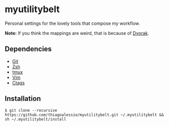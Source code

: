 # myutilitybelt

Personal settings for the lovely tools that compose my workflow.

**Note:** If you think the mappings are weird, that is because of 
[Dvorak](http://en.wikipedia.org/wiki/Dvorak_Simplified_Keyboard).

## Dependencies

* [Git](http://git-scm.com/)
* [Zsh](http://www.zsh.org/)
* [tmux](http://tmux.sourceforge.net/)
* [Vim](http://www.vim.org/)
* [Ctags](http://ctags.sourceforge.net/)

## Installation

    $ git clone --recursive https://github.com/thiagoalessio/myutilitybelt.git ~/.myutilitybelt && sh ~/.myutilitybelt/install
